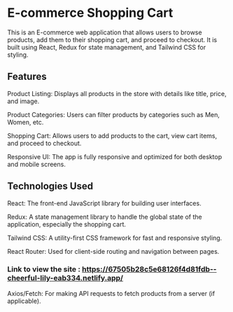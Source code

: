 
# E-commerce Shopping Cart

This is an E-commerce web application that allows users to browse products, add them to their shopping cart, and proceed to checkout. It is built using React, Redux for state management, and Tailwind CSS for styling.

## Features

Product Listing: Displays all products in the store with details like title, price, and image.

Product Categories: Users can filter products by categories such as Men, Women, etc.

Shopping Cart: Allows users to add products to the cart, view cart items, and proceed to checkout.

Responsive UI: The app is fully responsive and optimized for both desktop and mobile screens.


## Technologies Used

React: The front-end JavaScript library for building user interfaces.

Redux: A state management library to handle the global state of the application, especially the shopping cart.

Tailwind CSS: A utility-first CSS framework for fast and responsive styling.

React Router: Used for client-side routing and navigation between pages.

### Link to view the site : https://67505b28c5e68126f4d81fdb--cheerful-lily-eab334.netlify.app/

Axios/Fetch: For making API requests to fetch products from a server (if applicable).
